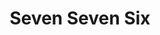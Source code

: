 ---
layout: firm_page
title: "Seven Seven Six"
id: "sevensevensix.com"
permalink: "/sevensevensixsevensevensix.com/"
website: "https://sevensevensix.com"
offices: "Palm Beach (United States), San Francisco (United States), Austin (United States)"
investment_stages: "Seed, Series A"
portfolio_companies: ""
portfolio_link: ""
investment_markets: "FinTech, Gaming & Media & Sports, Digital Health, Enterprise Software, B2B SaaS, Consumer, FoodTech, EdTech, Cyber Security, MarTech, PopTech, DeepTech, AI/ML, Blockchain, Crypto"
founded_year: "2020"
description: "Seven Seven Six is an early-stage venture capital firm that focuses on investing in technology companies."
linkedin: "https://www.linkedin.com/company/sevensevensix"
twitter: "https://twitter.com/sevensevensix"
instagram: ""
team_page: ""
investor_type: "Venture Capital"
crunchbase: "https://www.crunchbase.com/organization/seven-seven-six"
pitchbook: "https://pitchbook.com/profiles/investor/439547-77"

# SEO Optimization
meta_title: "Seven Seven Six - VC Firm - projectstartups.com"
meta_description: "Seven Seven Six, Seven Seven Six is an early-stage venture capital firm that focuses on investing in technology companies...."
meta_keywords: "Seven Seven Six, FinTech, Gaming & Media & Sports, Digital Health, Enterprise Software, B2B SaaS, Consumer, FoodTech, EdTech, Cyber Security, MarTech, PopTech, DeepTech, AI/ML, Blockchain, Crypto, VC firm, venture capital, startup investor, projectstartups.com"
canonical_url: "https://vc.projectstartups.com/sevensevensixsevensevensix.com/"
---